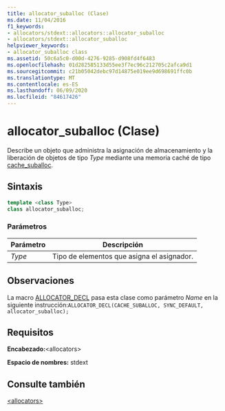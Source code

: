 ```yaml
---
title: allocator_suballoc (Clase)
ms.date: 11/04/2016
f1_keywords:
- allocators/stdext::allocators::allocator_suballoc
- allocators/stdext::allocator_suballoc
helpviewer_keywords:
- allocator_suballoc class
ms.assetid: 50c6a5c0-d00d-4276-9285-d908fd4f6483
ms.openlocfilehash: 01d282585133d55ee3f7ec96c212705c2afca9d1
ms.sourcegitcommit: c21b05042debc97d14875e019ee9d698691ffc0b
ms.translationtype: MT
ms.contentlocale: es-ES
ms.lasthandoff: 06/09/2020
ms.locfileid: "84617426"
---
```

# <a name="allocator_suballoc-class"></a>allocator_suballoc (Clase)

Describe un objeto que administra la asignación de almacenamiento y la liberación de objetos de tipo *Type* mediante una memoria caché de tipo [cache_suballoc](cache-suballoc-class.md).

## <a name="syntax"></a>Sintaxis

```cpp
template <class Type>
class allocator_suballoc;
```

### <a name="parameters"></a>Parámetros

|Parámetro|Descripción|
|---------------|-----------------|
|*Type*|Tipo de elementos que asigna el asignador.|

## <a name="remarks"></a>Observaciones

La macro [ALLOCATOR_DECL](allocators-functions.md#allocator_decl) pasa esta clase como parámetro *Name* en la siguiente instrucción:`ALLOCATOR_DECL(CACHE_SUBALLOC, SYNC_DEFAULT, allocator_suballoc);`

## <a name="requirements"></a>Requisitos

**Encabezado:**\<allocators>

**Espacio de nombres:** stdext

## <a name="see-also"></a>Consulte también

[\<allocators>](allocators-header.md)
